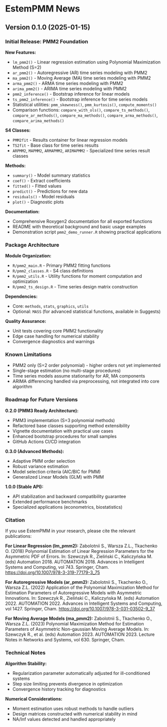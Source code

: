 # EstemPMM News

## Version 0.1.0 (2025-01-15)

### Initial Release: PMM2 Foundation

**New Features:**
- `lm_pmm2()` - Linear regression estimation using Polynomial Maximization Method (S=2)
- `ar_pmm2()` - Autoregressive (AR) time series modeling with PMM2
- `ma_pmm2()` - Moving Average (MA) time series modeling with PMM2
- `arma_pmm2()` - ARMA time series modeling with PMM2
- `arima_pmm2()` - ARIMA time series modeling with PMM2
- `pmm2_inference()` - Bootstrap inference for linear models
- `ts_pmm2_inference()` - Bootstrap inference for time series models
- Statistical utilities: `pmm_skewness()`, `pmm_kurtosis()`, `compute_moments()`
- Comparison functions: `compare_with_ols()`, `compare_ts_methods()`, `compare_ar_methods()`, `compare_ma_methods()`, `compare_arma_methods()`, `compare_arima_methods()`

**S4 Classes:**
- `PMM2fit` - Results container for linear regression models
- `TS2fit` - Base class for time series results
- `ARPMM2`, `MAPMM2`, `ARMAPMM2`, `ARIMAPMM2` - Specialized time series result classes

**Methods:**
- `summary()` - Model summary statistics
- `coef()` - Extract coefficients
- `fitted()` - Fitted values
- `predict()` - Predictions for new data
- `residuals()` - Model residuals
- `plot()` - Diagnostic plots

**Documentation:**
- Comprehensive Roxygen2 documentation for all exported functions
- README with theoretical background and basic usage examples
- Demonstration script `pmm2_demo_runner.R` showing practical applications

### Package Architecture

**Module Organization:**
- `R/pmm2_main.R` - Primary PMM2 fitting functions
- `R/pmm2_classes.R` - S4 class definitions
- `R/pmm2_utils.R` - Utility functions for moment computation and optimization
- `R/pmm2_ts_design.R` - Time series design matrix construction

**Dependencies:**
- Core: `methods`, `stats`, `graphics`, `utils`
- Optional: `MASS` (for advanced statistical functions, available in Suggests)

**Quality Assurance:**
- Unit tests covering core PMM2 functionality
- Edge case handling for numerical stability
- Convergence diagnostics and warnings

### Known Limitations

- PMM2 only (S=2 order polynomial) - higher orders not yet implemented
- Single-stage estimation (no multi-stage procedures)
- Time series models assume stationarity for AR, MA components
- ARIMA differencing handled via preprocessing, not integrated into core algorithm

### Roadmap for Future Versions

**0.2.0 (PMM3 Ready Architecture):**
- PMM3 implementation (S=3 polynomial methods)
- Refactored base classes supporting method extensibility
- Vignette documentation with practical use cases
- Enhanced bootstrap procedures for small samples
- GitHub Actions CI/CD integration

**0.3.0 (Advanced Methods):**
- Adaptive PMM order selection
- Robust variance estimation
- Model selection criteria (AIC/BIC for PMM)
- Generalized Linear Models (GLM) with PMM

**1.0.0 (Stable API):**
- API stabilization and backward compatibility guarantee
- Extended performance benchmarks
- Specialized applications (econometrics, biostatistics)

### Citation

If you use EstemPMM in your research, please cite the relevant publications:

**For Linear Regression (lm_pmm2):**
Zabolotnii S., Warsza Z.L., Tkachenko O. (2018) Polynomial Estimation of Linear
Regression Parameters for the Asymmetric PDF of Errors. In: Szewczyk R.,
Zieliński C., Kaliczyńska M. (eds) Automation 2018. AUTOMATION 2018. Advances in
Intelligent Systems and Computing, vol 743. Springer, Cham.
https://doi.org/10.1007/978-3-319-77179-3_75

**For Autoregressive Models (ar_pmm2):**
Zabolotnii S., Tkachenko O., Warsza Z.L. (2022) Application of the Polynomial
Maximization Method for Estimation Parameters of Autoregressive Models with
Asymmetric Innovations. In: Szewczyk R., Zieliński C., Kaliczyńska M. (eds)
Automation 2022. AUTOMATION 2022. Advances in Intelligent Systems and Computing,
vol 1427. Springer, Cham. https://doi.org/10.1007/978-3-031-03502-9_37

**For Moving Average Models (ma_pmm2):**
Zabolotnii S., Tkachenko O., Warsza Z.L. (2023) Polynomial Maximization Method
for Estimation Parameters of Asymmetric Non-gaussian Moving Average Models. In:
Szewczyk R., et al. (eds) Automation 2023. AUTOMATION 2023. Lecture Notes in
Networks and Systems, vol 630. Springer, Cham.

### Technical Notes

**Algorithm Stability:**
- Regularization parameter automatically adjusted for ill-conditioned systems
- Step size limiting prevents divergence in optimization
- Convergence history tracking for diagnostics

**Numerical Considerations:**
- Moment estimation uses robust methods to handle outliers
- Design matrices constructed with numerical stability in mind
- NA/Inf values detected and handled appropriately
